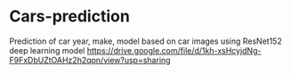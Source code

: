 # Cars-prediction
Prediction of car year, make, model based on car images using ResNet152 deep learning model
https://drive.google.com/file/d/1kh-xsHcyjdNg-F9FxDbUZtOAHz2h2qpn/view?usp=sharing

